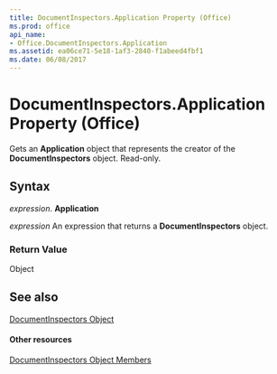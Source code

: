 ```yaml
---
title: DocumentInspectors.Application Property (Office)
ms.prod: office
api_name:
- Office.DocumentInspectors.Application
ms.assetid: ea06ce71-5e18-1af3-2840-f1abeed4fbf1
ms.date: 06/08/2017
---
```



# DocumentInspectors.Application Property (Office)

Gets an  **Application** object that represents the creator of the **DocumentInspectors** object. Read-only.


## Syntax

 _expression_. **Application**

 _expression_ An expression that returns a **DocumentInspectors** object.


### Return Value

Object


## See also


[DocumentInspectors Object](documentinspectors-object-office.md)
#### Other resources


[DocumentInspectors Object Members](documentinspectors-members-office.md)

